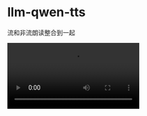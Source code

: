 # llm-qwen-tts

流和非流朗读整合到一起

<video src="https://github.com/user-attachments/assets/f256b5a5-2e5c-40ce-992d-d7450165a254" type="video/mp4"></video>
